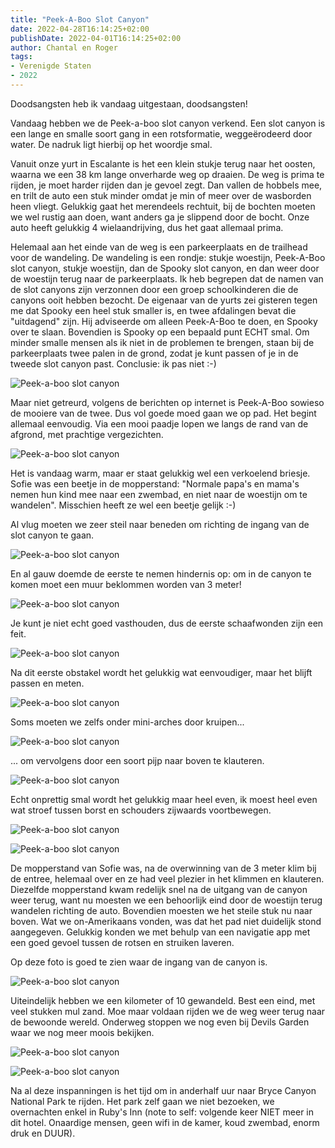 ```yaml
---
title: "Peek-A-Boo Slot Canyon"
date: 2022-04-28T16:14:25+02:00
publishDate: 2022-04-01T16:14:25+02:00
author: Chantal en Roger
tags:
- Verenigde Staten
- 2022
---
```


Doodsangsten heb ik vandaag uitgestaan, doodsangsten!

Vandaag hebben we de Peek-a-boo slot canyon verkend. Een slot canyon is een lange en smalle soort gang in een rotsformatie, weggeërodeerd door water. De nadruk ligt hierbij op het woordje smal.

Vanuit onze yurt in Escalante is het een klein stukje terug naar het oosten, waarna we een 38 km lange onverharde weg op draaien. De weg is prima te rijden, je moet harder rijden dan je gevoel zegt. Dan vallen de hobbels mee, en trilt de auto een stuk minder omdat je min of meer over de wasborden heen vliegt. Gelukkig gaat het merendeels rechtuit, bij de bochten moeten we wel rustig aan doen, want anders ga je slippend door de bocht. Onze auto heeft gelukkig 4 wielaandrijving, dus het gaat allemaal prima.

Helemaal aan het einde van de weg is een parkeerplaats en de trailhead voor de wandeling. De wandeling is een rondje: stukje woestijn, Peek-A-Boo slot canyon, stukje woestijn, dan de Spooky slot canyon, en dan weer door de woestijn terug naar de parkeerplaats. Ik heb begrepen dat de namen van de slot canyons zijn verzonnen door een groep schoolkinderen die de canyons ooit hebben bezocht. De eigenaar van de yurts zei gisteren tegen me dat Spooky een heel stuk smaller is, en twee afdalingen bevat die "uitdagend" zijn. Hij adviseerde om alleen Peek-A-Boo te doen, en Spooky over te slaan. Bovendien is Spooky op een bepaald punt ECHT smal. Om minder smalle mensen als ik niet in de problemen te brengen, staan bij de parkeerplaats twee palen in de grond, zodat je kunt passen of je in de tweede slot canyon past. Conclusie: ik pas niet :-)

![Peek-a-boo slot canyon](./images/IMG_2627.JPG)

Maar niet getreurd, volgens de berichten op internet is Peek-A-Boo sowieso de mooiere van de twee. Dus vol goede moed gaan we op pad. Het begint allemaal eenvoudig. Via een mooi paadje lopen we langs de rand van de afgrond, met prachtige vergezichten.

![Peek-a-boo slot canyon](./images/IMG_0835.jpg)

Het is vandaag warm, maar er staat gelukkig wel een verkoelend briesje. Sofie was een beetje in de mopperstand: "Normale papa's en mama's nemen hun kind mee naar een zwembad, en niet naar de woestijn om te wandelen". Misschien heeft ze wel een beetje gelijk :-)

Al vlug moeten we zeer steil naar beneden om richting de ingang van de slot canyon te gaan.

![Peek-a-boo slot canyon](./images/IMG_2635.JPG)

En al gauw doemde de eerste te nemen hindernis op: om in de canyon te komen moet een muur beklommen worden van 3 meter!

![Peek-a-boo slot canyon](./images/IMG_2639.JPG)

Je kunt je niet echt goed vasthouden, dus de eerste schaafwonden zijn een feit.

![Peek-a-boo slot canyon](./images/IMG_2640.JPG)

Na dit eerste obstakel wordt het gelukkig wat eenvoudiger, maar het blijft passen en meten.

![Peek-a-boo slot canyon](./images/IMG_2646.JPG)

Soms moeten we zelfs onder mini-arches door kruipen...

![Peek-a-boo slot canyon](./images/IMG_2654.JPG)

... om vervolgens door een soort pijp naar boven te klauteren.

![Peek-a-boo slot canyon](./images/IMG_2658.JPG)

Echt onprettig smal wordt het gelukkig maar heel even, ik moest heel even wat stroef tussen borst en schouders zijwaards voortbewegen.

![Peek-a-boo slot canyon](./images/IMG_2664.JPG)

![Peek-a-boo slot canyon](./images/IMG_0845.jpg)

De mopperstand van Sofie was, na de overwinning van de 3 meter klim bij de entree, helemaal over en ze had veel plezier in het klimmen en klauteren. Diezelfde mopperstand kwam redelijk snel na de uitgang van de canyon weer terug, want nu moesten we een behoorlijk eind door de woestijn terug wandelen richting de auto. Bovendien moesten we het steile stuk nu naar boven. Wat we on-Amerikaans vonden, was dat het pad niet duidelijk stond aangegeven. Gelukkig konden we met behulp van een navigatie app met een goed gevoel tussen de rotsen en struiken laveren.

Op deze foto is goed te zien waar de ingang van de canyon is.

![Peek-a-boo slot canyon](./images/IMG_0851.jpg)

Uiteindelijk hebben we een kilometer of 10 gewandeld. Best een eind, met veel stukken mul zand. Moe maar voldaan rijden we de weg weer terug naar de bewoonde wereld. Onderweg stoppen we nog even bij Devils Garden waar we nog meer moois bekijken.

![Peek-a-boo slot canyon](./images/IMG_0852.jpg)

![Peek-a-boo slot canyon](./images/IMG_0856.jpg)

Na al deze inspanningen is het tijd om in anderhalf uur naar Bryce Canyon National Park te rijden. Het park zelf gaan we niet bezoeken, we overnachten enkel in Ruby's Inn (note to self: volgende keer NIET meer in dit hotel. Onaardige mensen, geen wifi in de kamer, koud zwembad, enorm druk en DUUR).
